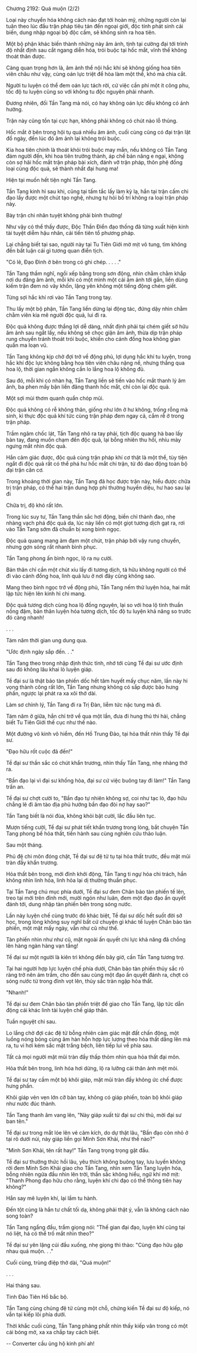 




Chương 2192: Quá muộn (2/2)


Loại này chuyển hóa không cách nào đạt tới hoàn mỹ, những người còn lại tuân theo lúc đầu trận pháp tiêu tán đến ngoại giới, độc tính phát sinh cải biến, dung nhập ngoại bộ độc cấm, sẽ không sinh ra hoa tiên.

Một bộ phận khác biến thành những này âm ảnh, tịnh tại cường đại tới trình độ nhất định sau cắt ngang diễn hóa, trói buộc tại hốc mắt, vĩnh thế không thoát thân được.

Càng quan trọng hơn là, âm ảnh thể nội hắc khí sẽ không giống hoa tiên viên châu như vậy, cùng oán lực triệt để hòa làm một thể, khó mà chia cắt.

Người tu luyện có thể đem oán lực tách rời, cứ việc cần phí một ít công phu, tốc độ tu luyện cũng so với không tu độc nguyên phải nhanh.

Đương nhiên, đối Tần Tang mà nói, có hay không oán lực đều không có ảnh hưởng.

Trận này cũng tồn tại cực hạn, không phải không có chút nào lỗ thủng.

Hốc mắt ở bên trong hội tụ quá nhiều âm ảnh, cuối cùng cũng có đại trận lật đổ ngày, đến lúc đó âm ảnh lại không trói buộc.

Kia hoa tiên chính là thoát khỏi trói buộc may mắn, nếu không có Tần Tang đám người đến, khi hoa tiên trưởng thành, áp chế bản năng e ngại, không còn sợ hãi hốc mắt trận pháp bài xích, đánh vỡ trận pháp, thôn phệ đồng loại cùng độc quả, sẽ thành nhất đại hung ma!

Hiện tại muốn hết tiện nghi Tần Tang.

Tần Tang kinh hỉ sau khi, cũng tại tấm tắc lấy làm kỳ lạ, hắn tại trận cấm chi đạo lấy được một chút tạo nghệ, nhưng tự hỏi bố trí không ra loại trận pháp này.

Bày trận chi nhân tuyệt không phải bình thường!

Như vậy có thể thấy được, Độc Thần Điển đạo thống đã từng xuất hiện kinh tài tuyệt diễm hậu nhân, cải tiến tiên tổ phương pháp.

Lại chẳng biết tại sao, người này tại Tu Tiên Giới mờ mịt vô tung, tìm không đến bất luận cái gì tương quan điển tịch.

"Có lẽ, Đạo Đình ở bên trong có ghi chép. . . . ."

Tần Tang thầm nghĩ, ngồi xếp bằng trong sơn động, nhìn chằm chằm khắp nơi du đãng âm ảnh, mỗi khi có một mình một cái âm ảnh tới gần, liền dùng kiếm trận đem nó vây khốn, lặng yên không một tiếng động chém giết.

Từng sợi hắc khí rơi vào Tần Tang trong tay.

Thu lấy một bộ phận, Tần Tang liền dừng lại động tác, đứng dậy nhìn chằm chằm viên kia mê người độc quả, lui đi ra.

Độc quả không được thắng lợi dễ dàng, nhất định phải tại chém giết sở hữu âm ảnh sau ngắt lấy, nếu không sẽ chọc giận âm ảnh, thừa dịp trận pháp rung chuyển tránh thoát trói buộc, khiến cho cánh đồng hoa không gian quần ma loạn vũ.

Tần Tang không kịp chờ đợi trở về động phủ, lợi dụng hắc khí tu luyện, trong hắc khí độc lực không bằng hoa tiên viên châu nặng nề, nhưng thắng qua hoa lộ, thời gian ngắn không cần lo lắng hoa lộ không đủ.

Sau đó, mỗi khi có nhàn hạ, Tần Tang liền sẽ tiến vào hốc mắt thanh lý âm ảnh, ba phen mấy bận liền đãng thanh hốc mắt, chỉ còn lại độc quả.

Một sợi mùi thơm quanh quẩn chóp mũi.

Độc quả không có rễ không thân, giống như lớn ở hư không, trống rỗng mà sinh, kì thực độc quả khí tức cùng trận pháp đem ngay cả, cắm rễ ở trong trận pháp.

Trầm ngâm chốc lát, Tần Tang nhô ra tay phải, tịch độc quang hà bao lấy bàn tay, đang muốn chạm đến độc quả, lại bỗng nhiên thu hồi, nhíu mày ngưng mắt nhìn độc quả.

Hắn cảm giác được, độc quả cùng trận pháp khí cơ thật là một thể, tùy tiện ngắt đi độc quả rất có thể phá hư hốc mắt chi trận, từ đó dao động toàn bộ đại trận căn cơ.

Trong khoảng thời gian này, Tần Tang đã học được trận này, hiểu được chữa trị trận pháp, có thể hai trận dung hợp phi thường huyền diệu, hư hao sau lại đi

Chữa trị, độ khó rất lớn.

Trong lúc suy tư, Tần Tang thần sắc hơi động, biền chỉ thành đao, nhẹ nhàng vạch phá độc quả da, lúc này liền có một giọt tương dịch gạt ra, rơi vào Tần Tang sớm đã chuẩn bị xong bình ngọc.

Độc quả quang mang ảm đạm một chút, trận pháp bởi vậy rung chuyển, nhưng gợn sóng rất nhanh bình phục.

Tần Tang phong ấn bình ngọc, lộ ra nụ cười.

Bản thân chỉ cần một chút xíu lấy đi tương dịch, tả hữu không người có thể đi vào cánh đồng hoa, linh quả lưu ở nơi đây cũng không sao.

Mang theo bình ngọc trở về động phủ, Tần Tang nếm thử luyện hóa, hai mắt lập tức hiện lên kinh hỉ chi mang.

Độc quả tương dịch cùng hoa lộ đồng nguyên, lại so với hoa lộ tinh thuần nồng đậm, bản thân luyện hóa tương dịch, tốc độ tu luyện khả năng so trước đó càng nhanh!

. . .

Tám năm thời gian ung dung qua.

"Ước định ngày sắp đến. . ."

Tần Tang theo trong nhập định thức tỉnh, nhớ tới cùng Tề đại sư ước định sau đó không lâu khai lò luyện giáp.

Tề đại sư là thật bảo tàn phiến dốc hết tâm huyết mấy chục năm, lần này hi vọng thành công rất lớn, Tần Tang nhưng không có sắp được bảo hưng phấn, ngược lại phát ra xa xôi thở dài.

Làm sơ chỉnh lý, Tần Tang đi ra Trị Đàn, liễm tức nặc tung mà đi.

Tám năm ở giữa, hắn chỉ trở về qua một lần, đưa đi hung thú thi hài, chẳng biết Tu Tiên Giới thế cục như thế nào.

Một đường vô kinh vô hiểm, đến Hồ Trung Đảo, tại hỏa thất nhìn thấy Tề đại sư.

"Đạo hữu rốt cuộc đã đến!"

Tề đại sư thần sắc có chút khẩn trương, nhìn thấy Tần Tang, nhẹ nhàng thở ra.

"Bần đạo lại vì đại sư khống hỏa, đại sư cứ việc buông tay đi làm!" Tần Tang trấn an.

Tề đại sư chợt cười to, "Bần đạo tự nhiên không sợ, coi như tạc lò, đạo hữu chẳng lẽ đi âm tào địa phủ hướng bần đạo đòi nợ hay sao?"

Tần Tang biết là nói đùa, không khỏi bật cười, lắc đầu liên tục.

Mượn tiếng cười, Tề đại sư phát tiết khẩn trương trong lòng, bắt chuyện Tần Tang phong bế hỏa thất, tiến hành sau cùng nghiên cứu thảo luận.

Sau một tháng.

Phủ đệ chi môn đóng chặt, Tề đại sư đệ tử tụ tại hỏa thất trước, đều mặt mũi tràn đầy khẩn trương.

Hỏa thất bên trong, mới đỉnh khởi động, Tần Tang ti ngự hỏa chi trách, hắn không nhìn linh hỏa, linh hỏa lại dị thường thuần phục.

Tại Tần Tang chú mục phía dưới, Tề đại sư đem Chân bảo tàn phiến tế lên, treo tại mới trên đỉnh mới, mười ngón như luân, đem một đạo đạo ấn quyết đánh tới, dung nhập tàn phiến bên trong sóng nước.

Lần này luyện chế cùng trước đó khác biệt, Tề đại sư dốc hết suốt đời sở học, trong lòng không suy nghĩ bất cứ chuyện gì khác tế luyện Chân bảo tàn phiến, một mặt mấy ngày, vẫn như cũ như thế.

Tàn phiến nhìn như như cũ, mặt ngoài ấn quyết chi lực khả năng đã chồng lên hàng ngàn hàng vạn tầng!

Tề đại sư một người là kiên trì không đến bây giờ, cần Tần Tang tương trợ.

Tại hai người hợp lực luyện chế phía dưới, Chân bảo tàn phiến thủy sắc rõ ràng trở nên ám trầm, cho đến sau cùng một đạo ấn quyết đánh ra, chợt có sóng nước từ trong đỉnh vọt lên, thủy sắc tràn ngập hỏa thất.

"Nhanh!"

Tề đại sư đem Chân bảo tàn phiến triệt để giao cho Tần Tang, lập tức dẫn động cái khác linh tài luyện chế giáp thân.

Tuần nguyệt chi sau.

Lo lắng chờ đợi các đệ tử bỗng nhiên cảm giác mặt đất chấn động, một luồng nóng bỏng cùng âm hàn hỗn hợp lực lượng theo hỏa thất dâng lên mà ra, tu vi hơi kém sắc mặt trắng bệch, liên tiếp lui về phía sau.

Tất cả mọi người mặt mũi tràn đầy thấp thỏm nhìn qua hỏa thất đại môn.

Hỏa thất bên trong, linh hỏa hơi dừng, lộ ra lưỡng cái thân ảnh mệt mỏi.

Tề đại sư tay cầm một bộ khôi giáp, mặt mũi tràn đầy không ức chế được hưng phấn.

Khôi giáp vẻn vẹn lớn cỡ bàn tay, không có giáp phiến, toàn bộ khôi giáp như nước đúc thành.

Tần Tang thanh âm vang lên, "Này giáp xuất từ đại sư chi thủ, mời đại sư ban tên."

Tề đại sư trong mắt lóe lên vẻ cảm kích, do dự thật lâu, "Bần đạo còn nhỏ ở tại rõ dưới núi, này giáp liền gọi Minh Sơn Khải, như thế nào?"

"Minh Sơn Khải, tên rất hay!" Tần Tang trọng trọng gật đầu.

Tề đại sư thưởng thức hồi lâu, yêu thích không buông tay, lưu luyến không rời đem Minh Sơn Khải giao cho Tần Tang, nhìn xem Tần Tang luyện hóa, bỗng nhiên ngửa đầu nhìn lên trời, thần sắc không hiểu, ngữ khí mờ mịt: "Thanh Phong đạo hữu cho rằng, luyện khí chi đạo có thể thông tiên hay không?"

Hắn say mê luyện khí, lại lầm tu hành.

Đến tột cùng là hắn tư chất tối dạ, không phải thật ý, vẫn là không cách nào song toàn?

Tần Tang ngẩng đầu, trầm giọng nói: "Thế gian đại đạo, luyện khí cũng tại nó liệt, há có thể trố mắt nhìn theo?"

Tề đại sư yên lặng cúi đầu xuống, nhẹ giọng thì thào: "Cùng đạo hữu gặp nhau quá muộn. . ."

Cuối cùng, trùng điệp thở dài, "Quá muộn!"

. . .

Hai tháng sau.

Tinh Đảo Tiên Hồ bắc bộ.

Tần Tang cùng chúng đệ tử cùng một chỗ, chứng kiến Tề đại sư độ kiếp, nó vẫn tại kiếp lôi phía dưới.

Thời khắc cuối cùng, Tần Tang phảng phất nhìn thấy kiếp vân trong có một cái bóng mờ, xa xa chắp tay cách biệt.

--
Converter cầu ủng hộ kinh phí ah!




